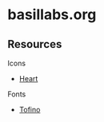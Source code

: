 # basillabs.org

## Resources
Icons
- [Heart](https://thenounproject.com/term/heart/929254)

Fonts
- [Tofino](http://tofino.losttype.com/)
